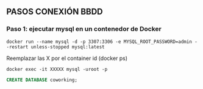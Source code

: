 ## PASOS CONEXIÓN BBDD 
### Paso 1: ejecutar mysql en un contenedor de Docker
```shell 
docker run --name mysql -d -p 3307:3306 -e MYSQL_ROOT_PASSWORD=admin --restart unless-stopped mysql:latest
```
Reemplazar las X por el container id (docker ps)
```shell 
docker exec -it XXXXX mysql -uroot -p 
```


```sql
CREATE DATABASE coworking;
```